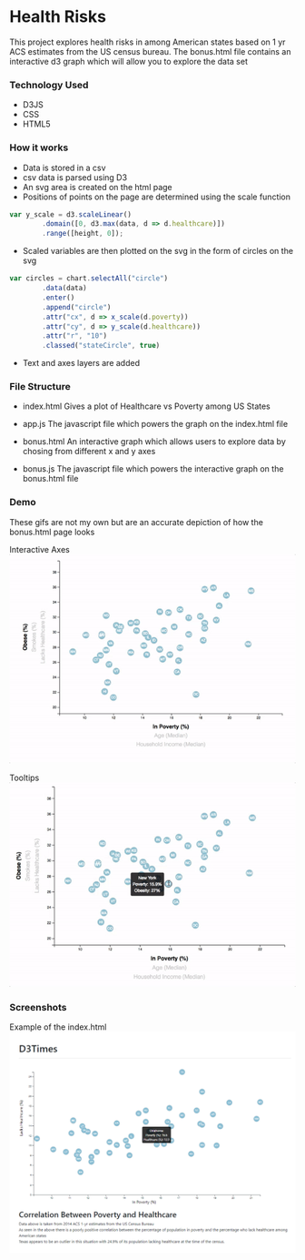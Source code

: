 # Health Risks

This project explores health risks in among American states based on 1 yr ACS estimates from the US census bureau. The bonus.html file contains an interactive d3 graph which will allow you to explore the data set

### Technology Used

- D3JS
- CSS 
- HTML5


### How it works 
- Data is stored in a csv 
- csv data is parsed using D3
- An svg area is created on the html page
- Positions of points on the page are determined using the scale function 

```javascript
var y_scale = d3.scaleLinear()
        .domain([0, d3.max(data, d => d.healthcare)])
        .range([height, 0]);
```
- Scaled variables are then plotted on the svg in the form of circles on the svg

```javascript
var circles = chart.selectAll("circle")
        .data(data)
        .enter()
        .append("circle")
        .attr("cx", d => x_scale(d.poverty))
        .attr("cy", d => y_scale(d.healthcare))
        .attr("r", "10")
        .classed("stateCircle", true)
  ```
 - Text and axes layers are added
 
 
 ### File Structure 
 
 - index.html
 Gives a plot of Healthcare vs Poverty among US States
 
 - app.js
 The javascript file which powers the graph on the index.html file
 
 - bonus.html
 An interactive graph which allows users to explore data by chosing from different x and y axes
 
 - bonus.js 
 The javascript file which powers the interactive graph on the bonus.html file


### Demo

These gifs are not my own but are an accurate depiction of how the bonus.html page looks

Interactive Axes
![Demo of Bonus.html](/D3_data_journalism/assets/images/7-animated-scatter.gif)

Tooltips 
![Demo of Bonus.html](/D3_data_journalism/assets/images/8-tooltip.gif)


 ### Screenshots
 
 Example of the index.html 
 ![Screen of index.html](/D3_data_journalism/assets/images/ss.png)
